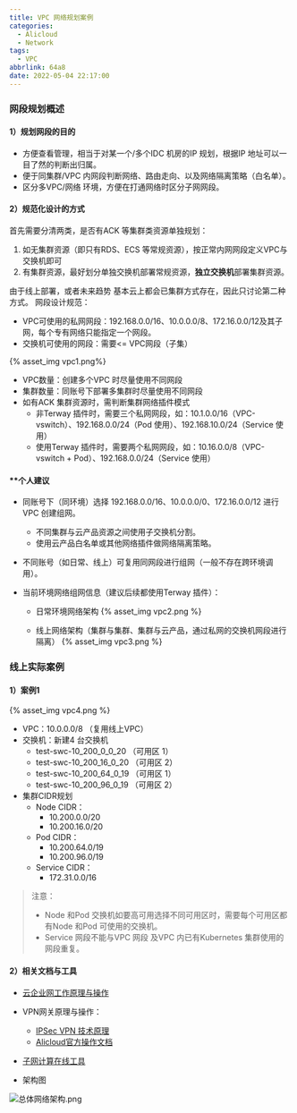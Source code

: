 ```yaml
---
title: VPC 网络规划案例
categories:
  - Alicloud
  - Network
tags:
  - VPC
abbrlink: 64a8
date: 2022-05-04 22:17:00
---
```

### 网段规划概述
#### 1）规划网段的目的

- 方便查看管理，相当于对某一个/多个IDC 机房的IP 规划，根据IP 地址可以一目了然的判断出归属。
- 便于同集群/VPC 内网段判断网络、路由走向、以及网络隔离策略（白名单）。
- 区分多VPC/网络 环境，方便在打通网络时区分子网网段。

#### 2）规范化设计的方式
首先需要分清两类，是否有ACK 等集群类资源单独规划：

1. 如无集群资源（即只有RDS、ECS 等常规资源），按正常内网网段定义VPC与交换机即可
1. 有集群资源，最好划分单独交换机部署常规资源，**独立交换机**部署集群资源。

<!--more-->

由于线上部署，或者未来趋势 基本云上都会已集群方式存在，因此只讨论第二种方式。
网段设计规范：

- VPC可使用的私网网段：192.168.0.0/16、10.0.0.0/8、172.16.0.0/12及其子网，每个专有网络只能指定一个网段。
- 交换机可使用的网段：需要<= VPC网段（子集）

{% asset_img vpc1.png%}

- VPC数量：创建多个VPC 时尽量使用不同网段
- 集群数量：同账号下部署多集群时尽量使用不同网段
- 如有ACK 集群资源时，需判断集群网络插件模式
   - 非Terway 插件时，需要三个私网网段，如：10.1.0.0/16（VPC-vswitch）、192.168.0.0/24（Pod 使用）、192.168.10.0/24（Service 使用）
   - 使用Terway 插件时，需要两个私网网段，如：10.16.0.0/8（VPC-vswitch + Pod）、192.168.0.0/24（Service 使用）


#### **个人建议

- 同账号下（同环境）选择 192.168.0.0/16、10.0.0.0/0、172.16.0.0/12 进行VPC 创建组网。
   - 不同集群与云产品资源之间使用子交换机分割。
   - 使用云产品白名单或其他网络插件做网络隔离策略。
- 不同账号（如日常、线上）可复用同网段进行组网（一般不存在跨环境调用）。

- 当前环境网络组网信息（建议后续都使用Terway 插件）：
   - 日常环境网络架构
{% asset_img vpc2.png %}

   - 线上网络架构（集群与集群、集群与云产品，通过私网的交换机网段进行隔离）
{% asset_img vpc3.png %}


### 线上实际案例
#### 1）案例1
{% asset_img vpc4.png %}

- VPC：10.0.0.0/8 （复用线上VPC）
- 交换机：新建4 台交换机
   - test-swc-10_200_0_0_20  （可用区 1）
   - test-swc-10_200_16_0_20 （可用区 2）
   - test-swc-10_200_64_0_19 （可用区 1）
   - test-swc-10_200_96_0_19 （可用区 2）
- 集群CIDR规划
   - Node CIDR：
      - 10.200.0.0/20
      - 10.200.16.0/20
   - Pod CIDR：
      - 10.200.64.0/19
      - 10.200.96.0/19
   - Service CIDR：
      - 172.31.0.0/16
> 注意：
> - Node 和Pod 交换机如要高可用选择不同可用区时，需要每个可用区都有Node 和Pod 可使用的交换机。
> - Service 网段不能与VPC 网段 及VPC 内已有Kubernetes 集群使用的网段重复。

#### 2）相关文档与工具

- [云企业网工作原理与操作](https://help.aliyun.com/document_detail/189596.html)

- VPN网关原理与操作：
   - [IPSec VPN 技术原理](https://cloud.tencent.com/developer/article/1824924)
   - [Alicloud官方操作文档](https://help.aliyun.com/document_detail/65072.html)

- [子网计算在线工具](https://www.bejson.com/convert/subnetmask/)

- 架构图

![总体网络架构.png](https://intranetproxy.alipay.com/skylark/lark/0/2022/png/21956377/1646207048171-c0f5a83d-b982-4e85-ab78-f724882be069.png#clientId=ufadced67-c1c1-4&from=ui&id=u1dc1cab7&margin=%5Bobject%20Object%5D&name=%E6%80%BB%E4%BD%93%E7%BD%91%E7%BB%9C%E6%9E%B6%E6%9E%84.png&originHeight=1993&originWidth=4131&originalType=binary&ratio=1&size=515776&status=done&style=none&taskId=uffed0b55-26c9-4f1d-b577-67c4f6f81ec)

